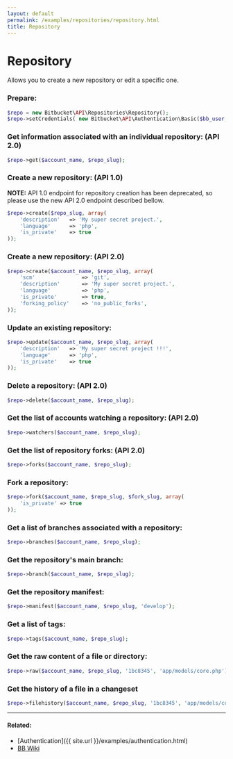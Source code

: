 ```yaml
---
layout: default
permalink: /examples/repositories/repository.html
title: Repository
---
```


# Repository

Allows you to create a new repository or edit a specific one.

### Prepare:

```php
$repo = new Bitbucket\API\Repositories\Repository();
$repo->setCredentials( new Bitbucket\API\Authentication\Basic($bb_user, $bb_pass) );
```

### Get information associated with an individual repository: (API 2.0)

```php
$repo->get($account_name, $repo_slug);
```

### Create a new repository: (API 1.0)

**NOTE:** API 1.0 endpoint for repository creation has been deprecated, so please use the new API 2.0 endpoint described bellow.

```php
$repo->create($repo_slug, array(
    'description'   => 'My super secret project.',
    'language'      => 'php',
    'is_private'    => true
));
```

### Create a new repository: (API 2.0)

```php
$repo->create($account_name, $repo_slug, array(
    'scm'               => 'git',
    'description'       => 'My super secret project.',
    'language'          => 'php',
    'is_private'        => true,
    'forking_policy'    => 'no_public_forks',
));
```

### Update an existing repository:

```php
$repo->update($account_name, $repo_slug, array(
    'description'   => 'My super secret project !!!',
    'language'      => 'php',
    'is_private'    => true
));
```

### Delete a repository: (API 2.0)

```php
$repo->delete($account_name, $repo_slug);
```

### Get the list of accounts watching a repository: (API 2.0)

```php
$repo->watchers($account_name, $repo_slug);
```

### Get the list of repository forks: (API 2.0)

```php
$repo->forks($account_name, $repo_slug);
```

### Fork a repository:

```php
$repo->fork($account_name, $repo_slug, $fork_slug, array(
    'is_private' => true
));
```

### Get a list of branches associated with a repository:

```php
$repo->branches($account_name, $repo_slug);
```

### Get the repository's main branch:

```php
$repo->branch($account_name, $repo_slug);
```

### Get the repository manifest:

```php
$repo->manifest($account_name, $repo_slug, 'develop');
```

### Get a list of tags:

```php
$repo->tags($account_name, $repo_slug);
```

### Get the raw content of a file or directory:

```php
$repo->raw($account_name, $repo_slug, '1bc8345', 'app/models/core.php')
```

### Get the history of a file in a changeset

```php
$repo->filehistory($account_name, $repo_slug, '1bc8345', 'app/models/core.php')
```

----

#### Related:
  * [Authentication]({{ site.url }}/examples/authentication.html)
  * [BB Wiki](https://confluence.atlassian.com/display/BITBUCKET/repository+Resource#repositoryResource-Overview)
